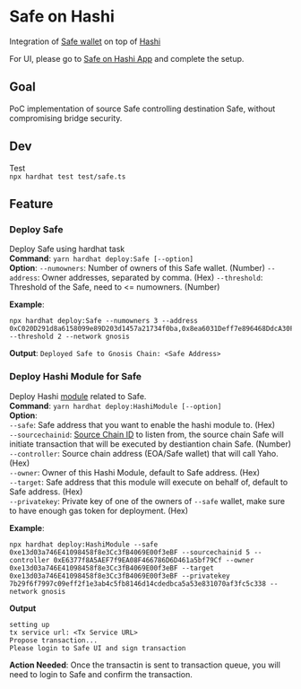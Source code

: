 # Safe on Hashi

Integration of [Safe wallet](https://docs.safe.global/) on top of [Hashi](https://github.com/gnosis/hashi)

For UI, please go to [Safe on Hashi App](https://github.com/zengzengzenghuy/SafeOnHashi-UI) and complete the setup.

## Goal

PoC implementation of source Safe controlling destination Safe, without compromising bridge security.

## Dev

Test  
`npx hardhat test test/safe.ts`

## Feature

### Deploy Safe

Deploy Safe using hardhat task  
**Command**: `yarn hardhat deploy:Safe [--option]`  
**Option**:
`--numowners`: Number of owners of this Safe wallet. (Number)
`--address`: Owner addresses, separated by comma. (Hex)
`--threshold`: Threshold of the Safe, need to <= numowners. (Number)

**Example**:

```
npx hardhat deploy:Safe --numowners 3 --address 0xC020D291d8a6158099e89D203d1457a21734f0ba,0x8ea6031Deff7e896468DdcA30F84529968ebE96c,0x85089b0017A3a46f59adcB72FEeed0D48f8C3d7e --threshold 2 --network gnosis
```

**Output**:
`Deployed Safe to Gnosis Chain: <Safe Address>`

### Deploy Hashi Module for Safe

Deploy Hashi [module](https://github.com/gnosis/zodiac#modules) related to Safe.  
**Command**: `yarn hardhat deploy:HashiModule [--option]`  
**Option**:  
`--safe`: Safe address that you want to enable the hashi module to. (Hex)  
`--sourcechainid`: [Source Chain ID](https://chainlist.org/) to listen from, the source chain Safe will initiate transaction that will be executed by destiantion chain Safe. (Number)  
`--controller`: Source chain address (EOA/Safe wallet) that will call Yaho. (Hex)  
`--owner`: Owner of this Hashi Module, default to Safe address. (Hex)  
`--target`: Safe address that this module will execute on behalf of, default to Safe address. (Hex)  
`--privatekey`: Private key of one of the owners of `--safe` wallet, make sure to have enough gas token for deployment. (Hex)

**Example**:

```
npx hardhat deploy:HashiModule --safe 0xe13d03a746E41098458f8e3Cc3fB4069E00f3eBF --sourcechainid 5 --controller 0xE6377f8A5AEF7f9EA08F466786D6D461a5bf79Cf --owner 0xe13d03a746E41098458f8e3Cc3fB4069E00f3eBF --target 0xe13d03a746E41098458f8e3Cc3fB4069E00f3eBF --privatekey 7b29f6f7997c09eff2f1e3ab4c5fb8146d14cdedbca5a53e831070af3fc5c338 --network gnosis

```

**Output**

```
setting up
tx service url: <Tx Service URL>
Propose transaction...
Please login to Safe UI and sign transaction
```

**Action Needed**: Once the transactin is sent to transaction queue, you will need to login to Safe and confirm the transaction.
